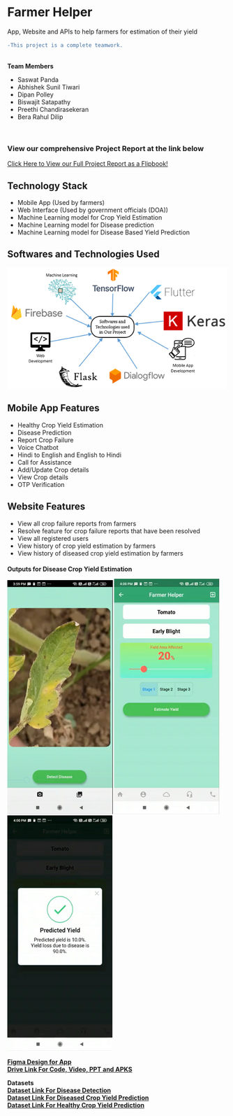 # Farmer Helper
App, Website and APIs to help farmers for estimation of their yield



```diff
-This project is a complete teamwork.
```

<br>
<b>Team Members</b>
<br>
<ul>
  <li>Saswat Panda</li>
  <li>Abhishek Sunil Tiwari</li>
  <li>Dipan Polley</li>
  <li>Biswajit Satapathy</li>
  <li>Preethi Chandirasekeran</li>
  <li>Bera Rahul Dilip</li>
</ul>
<br>
<h3>View our comprehensive Project Report at the link below</h3>
<a href="https://online.flippingbook.com/view/17195/">Click Here to View our Full Project Report as a Flipbook!</a>
<br>
<h2>Technology Stack</h2>

<ul>
  <li>Mobile App (Used by farmers)</li>
  <li>Web Interface (Used by government officials (DOA))</li>
  <li>Machine Learning model for Crop Yield Estimation</li>
  <li>Machine Learning model for Disease prediction</li>
  <li>Machine Learning model for Disease Based Yield Prediction</li>
</ul>


<h2>Softwares and Technologies Used</h2>

![Softwares and Technologies Used](Outputs/softwares.png)

<h2>Mobile App Features</h2>
<ul>
<li>Healthy Crop Yield Estimation</li>
<li>Disease Prediction</li>
<li>Report Crop Failure</li>
<li>Voice Chatbot</li>
<li>Hindi to English and English to Hindi</li>
<li>Call for Assistance</li>
<li>Add/Update Crop details</li>
<li>View Crop details</li>
<li>OTP Verification</li>
</ul>


<h2>Website Features</h2>
<ul>
<li>View all crop failure reports from farmers</li>
<li>Resolve feature for crop failure reports that have been resolved</li>
<li>View all registered users</li>
<li>View history of crop yield estimation by farmers</li>
<li>View history of diseased crop yield estimation by farmers</li>
</ul>

<h4>Outputs for Disease Crop Yield Estimation

![Softwares and Technologies Used](Outputs/Disease_based_yield1.png)
![Softwares and Technologies Used](Outputs/Disease_based_yield2.png)
![Softwares and Technologies Used](Outputs/Disease_based_yield3.png)

<a href="https://www.figma.com/file/mhtGuzwvJvB26OuOdnlS8b/SIH_PRO_2?node-id=0%3A1">Figma Design for App</a>
<br>
<a href="https://drive.google.com/drive/folders/19iBT22t-asQ0j0iyeWdhZZv0NbuT0YDi?usp=sharing">Drive Link For Code, Video, PPT and APKS</a>
<br>

<b>Datasets</b>
<br>
<a href="https://drive.google.com/drive/folders/1RMjG4Vvg5aGCGlSS5KjTpWaOlPDuQrMw?usp=sharing">Dataset Link For Disease Detection</a>
<br>
<a href="https://drive.google.com/file/d/1RtQu52iitkpbUriVzpJcN_4wwuNycA80/view?usp=sharing">Dataset Link For Diseased Crop Yield Prediction</a>
<br>
<a href="https://aps.dac.gov.in/APY/Public_Report1.aspx">Dataset Link For Healthy Crop Yield Prediction</a>


